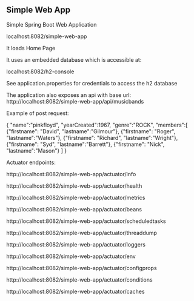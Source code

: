 ## Simple Web App

Simple Spring Boot Web Application

localhost:8082/simple-web-app

It loads Home Page

It uses an embedded database which is accessible at:

localhost:8082/h2-console

See application.properties for credentials to access the h2 database

The application also exposes an api with base url: http://localhost:8082/simple-web-app/api/musicbands

Example of post request:

{
	"name":"pinkfloyd",
    "yearCreated":1967,
    "genre":"ROCK",
    "members":[
    	{"firstname": "David", "lastname":"Gilmour"},
    	{"firstname": "Roger", "lastname":"Waters"},
	    {"firstname": "Richard", "lastname":"Wright"},
	    {"firstname": "Syd", "lastname":"Barrett"},
	    {"firstname": "Nick", "lastname":"Mason"}
	 ]
}

Actuator endpoints:

http://localhost:8082/simple-web-app/actuator/info

http://localhost:8082/simple-web-app/actuator/health

http://localhost:8082/simple-web-app/actuator/metrics

http://localhost:8082/simple-web-app/actuator/beans

http://localhost:8082/simple-web-app/actuator/scheduledtasks

http://localhost:8082/simple-web-app/actuator/threaddump

http://localhost:8082/simple-web-app/actuator/loggers

http://localhost:8082/simple-web-app/actuator/env

http://localhost:8082/simple-web-app/actuator/configprops

http://localhost:8082/simple-web-app/actuator/conditions

http://localhost:8082/simple-web-app/actuator/caches